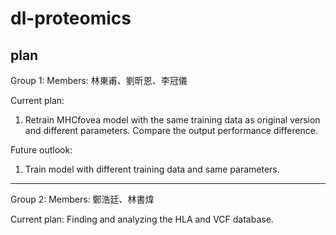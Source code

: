 # dl-proteomics
## plan

Group 1:
Members: 林東甫、劉昕恩、李冠儀

Current plan:
1. Retrain MHCfovea model with the same training data as original version and different parameters. Compare the output performance     difference.

Future outlook:
1. Train model with different training data and same parameters.
------------------------------------------------------------------------------

Group 2:
Members: 鄭浩廷、林書煒

Current plan:
Finding and analyzing the HLA and VCF database.
